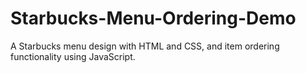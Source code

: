 # Starbucks-Menu-Ordering-Demo
 A Starbucks menu design with HTML and CSS, and item ordering functionality using JavaScript.
